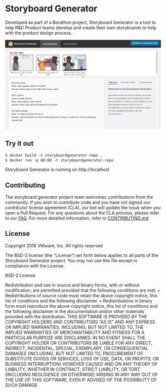 # Storyboard Generator

Developed as part of a Borathon project, Storyboard Generator is a tool to help R&D Product teams develop and create their own storyboards to help with the product design process.

![](./screenshot.png)

## Try it out

```
$ docker build -t storyboardgenerator-repo .
$ docker run -p 80:80 -t storyboardgenerator-repo
```
Storyboard Generator is running on http://localhost

## Contributing

The storyboard generator project team welcomes contributions from the community. If you wish to contribute code and you have not
signed our contributor license agreement (CLA), our bot will update the issue when you open a Pull Request. For any
questions about the CLA process, please refer to our [FAQ](https://cla.vmware.com/faq). For more detailed information,
refer to [CONTRIBUTING.md](CONTRIBUTING.md).

## License

Copyright 2018 VMware, Inc.  All rights reserved

The BSD-2 license (the “License”) set forth below applies to all parts of the Storyboard Generator
project.  You may not use this file except in compliance with the License. 

BSD-2 License

Redistribution and use in source and binary forms, with or without modification, are permitted provided that the following conditions are met:
•	Redistributions of source code must retain the above copyright notice, this list of conditions and the following disclaimer.
•	Redistributions in binary form must reproduce the above copyright notice, this list of conditions and the following disclaimer in the documentation and/or other materials provided with the distribution.
THIS SOFTWARE IS PROVIDED BY THE COPYRIGHT HOLDERS AND CONTRIBUTORS "AS IS" AND ANY EXPRESS OR IMPLIED WARRANTIES, INCLUDING, BUT NOT LIMITED TO, THE IMPLIED WARRANTIES OF MERCHANTABILITY AND FITNESS FOR A PARTICULAR PURPOSE ARE DISCLAIMED. IN NO EVENT SHALL THE COPYRIGHT HOLDER OR CONTRIBUTORS BE LIABLE FOR ANY DIRECT, INDIRECT, INCIDENTAL, SPECIAL, EXEMPLARY, OR CONSEQUENTIAL DAMAGES (INCLUDING, BUT NOT LIMITED TO, PROCUREMENT OF SUBSTITUTE GOODS OR SERVICES; LOSS OF USE, DATA, OR PROFITS; OR BUSINESS INTERRUPTION) HOWEVER CAUSED AND ON ANY THEORY OF LIABILITY, WHETHER IN CONTRACT, STRICT LIABILITY, OR TORT (INCLUDING NEGLIGENCE OR OTHERWISE) ARISING IN ANY WAY OUT OF THE USE OF THIS SOFTWARE, EVEN IF ADVISED OF THE POSSIBILITY OF SUCH DAMAGE.
